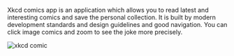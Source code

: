 Xkcd comics app is an application which allows you to read latest and interesting comics and save the personal collection. It is built by modern development standards and design guidelines and good navigation. You can click image comics and zoom to see the joke more precisely.


![xkcd comic](https://github.com/petq01/Xkcd-comics-app/blob/master/bg_cmics.png?raw=true)